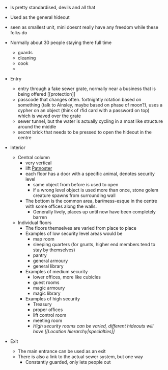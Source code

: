 - Is pretty standardised, devils and all that
- Used as the general hideout
- seen as smallest unit, mini doesnt really have any freedom while these folks do
- Normally about 30 people staying there full time
	- guards
	- cleaning
	- cook
	- 

- Entry
	- entry through a fake sewer grate, normally near a business that is being offered [[protection]]
	- passcode that changes often. fortnightly rotation based on something (talk to Ainsley, maybe based on phase of moon?), uses a cypher on an object (think of rfid card with a password on top) which is waved over the grate
	- sewer tunnel, but the water is actually cycling in a moat like structure around the middle
	- secret brick  that needs to be pressed to open the hideout in the centre
- Interior 
	- Central column
		- very vertical
		- lift [Patnoster](https://www.youtube.com/watch?v=Rvvbn7O1nus)
		- each floor has a door with a specific animal, denotes security level
			- same object from before is used to open 
			- if a wrong level object is used more than once, stone golem creature spawns from surrounding wall
		- The bottom is the common area, bar/mess-esque in the centre with some offices along the walls. 
			- Generally lively, places up until now have been completely barren
	- Individual floors
		- The floors themselves are varied from place to place
		- Examples of low security level areas would be
			- map room
			- sleeping quarters (for grunts, higher end members tend to stay by themselves)
			- pantry
			- general armoury
			- general library
		- Examples of medium security
			- lower offices, more like cubicles
			- guest rooms
			- magic armoury
			- magic library
		- Examples of high security
			- Treasury
			- proper offices
			- lift control room
			- meeting room
			- *High security rooms can be varied, different hideouts will have [[Location hierarchy|specialties]]*
- Exit
	- The main entrance can be used as an exit
	- There is also a link to the actual sewer system, but one way
		- Constantly guarded, only lets people out